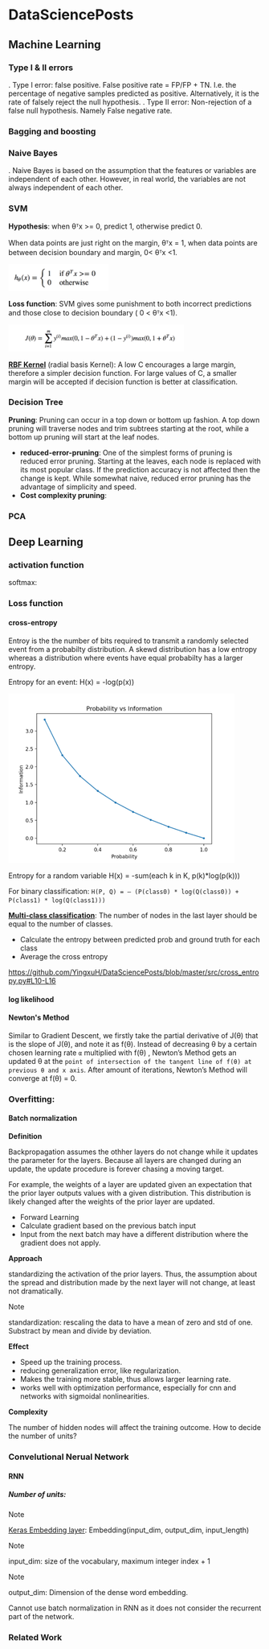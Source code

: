 # DataSciencePosts

## Machine Learning

### Type I & II errors

. Type I error: false positive. False positive rate = FP/FP + TN. I.e. the percentage
of negative samples predicted as positive. Alternatively, it is the rate of falsely reject
the null hypothesis.
. Type II error: Non-rejection of a false null hypothesis. Namely False negative rate.

### Bagging and boosting

### Naive Bayes

. Naive Bayes is based on the assumption that the features or variables are independent of each other.
However, in real world, the variables are not always independent of each other.

### SVM

**Hypothesis**: when θᵀx >= 0, predict 1, otherwise predict 0.

When data points are just right on the margin, θᵀx = 1, when data points are between decision boundary and margin, 0< θᵀx <1.


<img src="./images/svm-hypo.png" alt="drawing" width="200"/>

**Loss function**: SVM gives some punishment to both incorrect predictions and those close to decision boundary ( 0 < θᵀx <1).

<img src="./images/svm-loss.png" alt="drawing" width="350"/>

[**RBF Kernel**](https://scikit-learn.org/stable/auto_examples/svm/plot_rbf_parameters.html#sphx-glr-auto-examples-svm-plot-rbf-parameters-py) (radial basis Kernel):
A low C encourages a large margin, therefore a simpler decision function. For large values of C,
a smaller margin will be accepted if decision function is better at classification.

### Decision Tree

**Pruning**: Pruning can occur in a top down or bottom up fashion. A top down pruning will traverse nodes and trim subtrees starting at the root, while a bottom up pruning will start at the leaf nodes.

- **reduced-error-pruning**:
One of the simplest forms of pruning is reduced error pruning. Starting at the leaves, each node is replaced with its most popular class. If the prediction accuracy is not affected then the change is kept. While somewhat naive, reduced error pruning has the advantage of simplicity and speed.
- **Cost complexity pruning**:

### PCA



## Deep Learning

### activation function

softmax:

### Loss function

#### cross-entropy

Entroy is the the number of bits required to transmit a randomly selected event
from a probabilty distribution. A skewd distribution has a low entropy whereas a
distribution where events have equal probabilty has a larger entropy.

Entropy for an event: H(x) = -log(p(x))

<img src="./images/Plot-of-Probability-vs-Information.png" alt="drawing" width="450"/>

Entropy for a random variable H(x) = -sum(each k in K, p(k)*log(p(k)))

For binary classification: `H(P, Q) = – (P(class0) * log(Q(class0)) + P(class1) * log(Q(class1)))`

[**Multi-class classification**](https://machinelearningmastery.com/cross-entropy-for-machine-learning/):
The number of nodes in the last layer should be equal to the number of classes.

- Calculate the entropy between predicted prob and ground truth for each class
- Average the cross entropy

https://github.com/YingxuH/DataSciencePosts/blob/master/src/cross_entropy.py#L10-L16


#### log likelihood

#### Newton's Method

Similar to Gradient Descent, we firstly take the partial derivative of J(θ) that is the slope of J(θ),
and note it as f(θ). Instead of decreasing θ by a certain chosen learning rate `α` multiplied with f(θ) ,
Newton’s Method gets an updated θ at the `point of intersection of the tangent line of f(θ) at previous θ and x axis`.
After amount of iterations, Newton’s Method will converge at f(θ) = 0.

### Overfitting:

#### Batch normalization

**Definition**

Backpropagation assumes the othher layers do not change while it updates the parameter
for the layers. Because all layers are changed during an update, the update procedure
is forever chasing a moving target.

For example, the weights of a layer are updated given an expectation that the prior
 layer outputs values with a given distribution. This distribution is likely changed after the weights of the prior layer are updated.

* Forward Learning
* Calculate gradient based on the previous batch input
* Input from the next batch may have a different distribution where the gradient
does not apply.

**Approach**

standardizing the activation of the prior layers. Thus, the assumption about the  spread
and distribution made by the next layer will not change, at least not dramatically.

> [!NOTE]  
> standardization: rescaling the data to have a mean of zero and std of one. Substract by mean and divide by deviation.

**Effect**

* Speed up the training process.
* reducing generalization error, like regularization.
* Makes the training more stable, thus allows larger learning rate.
* works well with optimization performance, especially for cnn and networks with
sigmoidal nonlinearities.


**Complexity**


The number of hidden nodes will affect the training outcome.
How to decide the number of units?

### Convelutional Nerual Network

#### RNN

##### Number of units:

> [!NOTE]  
> [Keras Embedding layer](https://keras.io/layers/embeddings/):
Embedding(input_dim, output_dim, input_length)

> [!NOTE]  
> input_dim:
size of the vocabulary, maximum integer index + 1

> [!NOTE]  
> output_dim:
Dimension of the dense word embedding.


Cannot use batch normalization in RNN as it does not consider the recurrent part
of the network.

### Related Work
